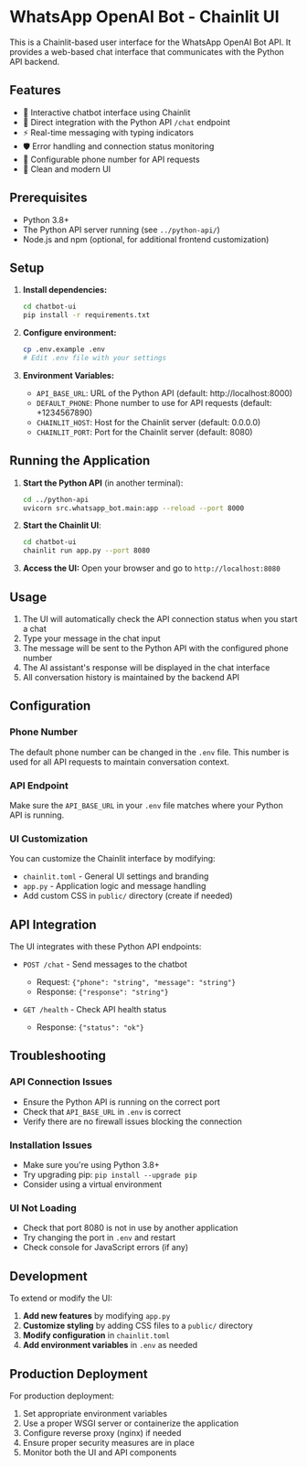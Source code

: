 # WhatsApp OpenAI Bot - Chainlit UI

This is a Chainlit-based user interface for the WhatsApp OpenAI Bot API. It provides a web-based chat interface that communicates with the Python API backend.

## Features

- 🤖 Interactive chatbot interface using Chainlit
- 🔗 Direct integration with the Python API `/chat` endpoint  
- ⚡ Real-time messaging with typing indicators
- 🛡️ Error handling and connection status monitoring
- 📱 Configurable phone number for API requests
- 🎨 Clean and modern UI

## Prerequisites

- Python 3.8+
- The Python API server running (see `../python-api/`)
- Node.js and npm (optional, for additional frontend customization)

## Setup

1. **Install dependencies:**
   ```bash
   cd chatbot-ui
   pip install -r requirements.txt
   ```

2. **Configure environment:**
   ```bash
   cp .env.example .env
   # Edit .env file with your settings
   ```

3. **Environment Variables:**
   - `API_BASE_URL`: URL of the Python API (default: http://localhost:8000)
   - `DEFAULT_PHONE`: Phone number to use for API requests (default: +1234567890)
   - `CHAINLIT_HOST`: Host for the Chainlit server (default: 0.0.0.0)
   - `CHAINLIT_PORT`: Port for the Chainlit server (default: 8080)

## Running the Application

1. **Start the Python API** (in another terminal):
   ```bash
   cd ../python-api
   uvicorn src.whatsapp_bot.main:app --reload --port 8000
   ```

2. **Start the Chainlit UI**:
   ```bash
   cd chatbot-ui
   chainlit run app.py --port 8080
   ```

3. **Access the UI:**
   Open your browser and go to `http://localhost:8080`

## Usage

1. The UI will automatically check the API connection status when you start a chat
2. Type your message in the chat input
3. The message will be sent to the Python API with the configured phone number
4. The AI assistant's response will be displayed in the chat interface
5. All conversation history is maintained by the backend API

## Configuration

### Phone Number
The default phone number can be changed in the `.env` file. This number is used for all API requests to maintain conversation context.

### API Endpoint
Make sure the `API_BASE_URL` in your `.env` file matches where your Python API is running.

### UI Customization
You can customize the Chainlit interface by modifying:
- `chainlit.toml` - General UI settings and branding
- `app.py` - Application logic and message handling
- Add custom CSS in `public/` directory (create if needed)

## API Integration

The UI integrates with these Python API endpoints:

- `POST /chat` - Send messages to the chatbot
  - Request: `{"phone": "string", "message": "string"}`  
  - Response: `{"response": "string"}`

- `GET /health` - Check API health status
  - Response: `{"status": "ok"}`

## Troubleshooting

### API Connection Issues
- Ensure the Python API is running on the correct port
- Check that `API_BASE_URL` in `.env` is correct
- Verify there are no firewall issues blocking the connection

### Installation Issues
- Make sure you're using Python 3.8+
- Try upgrading pip: `pip install --upgrade pip`
- Consider using a virtual environment

### UI Not Loading
- Check that port 8080 is not in use by another application
- Try changing the port in `.env` and restart
- Check console for JavaScript errors (if any)

## Development

To extend or modify the UI:

1. **Add new features** by modifying `app.py`
2. **Customize styling** by adding CSS files to a `public/` directory
3. **Modify configuration** in `chainlit.toml`
4. **Add environment variables** in `.env` as needed

## Production Deployment

For production deployment:

1. Set appropriate environment variables
2. Use a proper WSGI server or containerize the application
3. Configure reverse proxy (nginx) if needed
4. Ensure proper security measures are in place
5. Monitor both the UI and API components 